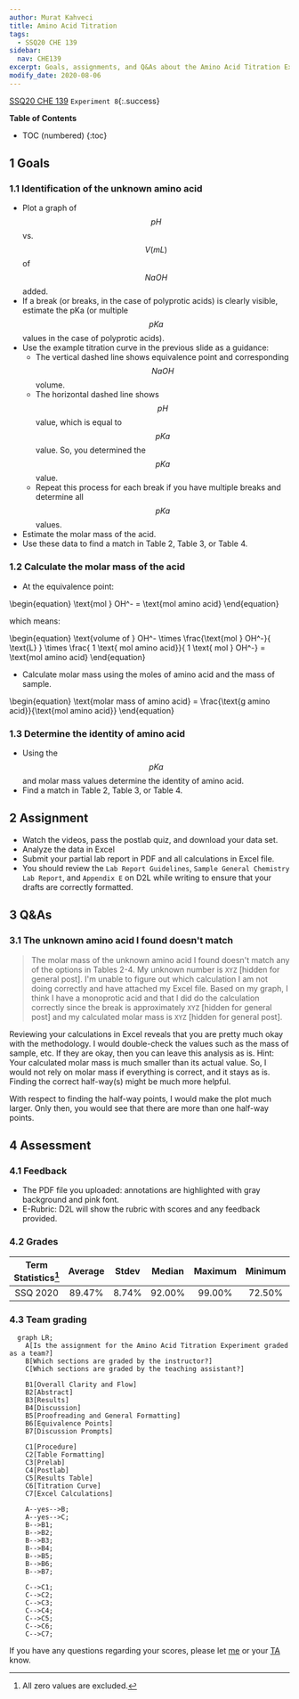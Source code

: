 ```yaml
---
author: Murat Kahveci
title: Amino Acid Titration
tags: 
  - SSQ20 CHE 139
sidebar:
  nav: CHE139  
excerpt: Goals, assignments, and Q&As about the Amino Acid Titration Experiment.
modify_date: 2020-08-06
---
```

<a class="button button--primary button--pill" href="/tpv">SSQ20 CHE 139</a>
`Experiment 8`{:.success}

__Table of Contents__

* TOC (numbered)
{:toc}

## 1 Goals

### 1.1 Identification of the unknown amino acid

- Plot a graph of $$pH$$ vs. $$V(mL)$$ of $$NaOH$$ added. 
- If a break (or breaks, in the case of polyprotic acids) is clearly visible, estimate the pKa (or multiple $$pKa$$ values in the case of polyprotic acids).
- Use the example titration curve in the previous slide as a guidance:
  - The vertical dashed line shows equivalence point and corresponding $$NaOH$$ volume.
  - The horizontal dashed line shows $$pH$$ value, which is equal to $$pKa$$ value. So, you determined the $$pKa$$ value. 
  - Repeat this process for each break if you have multiple breaks and determine all $$pKa$$ values.  
- Estimate the molar mass of the acid. 
- Use these data to find a match in Table 2, Table 3, or Table 4.

### 1.2 Calculate the molar mass of the acid

- At the equivalence point:

\begin{equation}
  \text{mol } OH^- = \text{mol amino acid}
\end{equation}

which means:

\begin{equation}
  \text{volume of } OH^- \times \frac{\text{mol } OH^-}{ \text{L} } \times \frac{ 1 \text{ mol amino acid}}{ 1 \text{ mol } OH^-} = \text{mol amino acid} 
\end{equation}

- Calculate molar mass using the moles of amino acid and the mass of sample.

\begin{equation}
  \text{molar mass of amino acid} = \frac{\text{g amino acid}}{\text{mol amino acid}}
\end{equation}

### 1.3 Determine the identity of amino acid

- Using the $$pKa$$ and molar mass values determine the identity of amino acid.
- Find a match in Table 2, Table 3, or Table 4.

## 2 Assignment

- Watch the videos, pass the postlab quiz, and download your data set.
- Analyze the data in Excel
- Submit your partial lab report in PDF and all calculations in Excel file.
- You should review the `Lab Report Guidelines`, `Sample General Chemistry Lab Report`, and `Appendix E` on D2L while writing to ensure that your drafts are correctly formatted.

## 3 Q&As

### 3.1 The unknown amino acid I found doesn't match 

> The molar mass of the unknown amino acid I found doesn't match any of the options in Tables 2-4. My unknown number is `XYZ` [hidden for general post]. I'm unable to figure out which calculation I am not doing correctly and have attached my Excel file. Based on my graph, I think I have a monoprotic acid and that I did do the calculation correctly since the break is approximately `XYZ` [hidden for general post] and my calculated molar mass is `XYZ` [hidden for general post].

Reviewing your calculations in Excel reveals that you are pretty much okay with the methodology. I would double-check the values such as the mass of sample, etc. If they are okay, then you can leave this analysis as is. Hint: Your calculated molar mass is much smaller than its actual value. So, I would not rely on molar mass if everything is correct, and it stays as is. Finding the correct half-way(s) might be much more helpful.

With respect to finding the half-way points, I would make the plot much larger. Only then, you would see that there are more than one half-way points.

## 4 Assessment

### 4.1 Feedback

- The PDF file you uploaded: annotations are highlighted with gray background and pink font.
- E-Rubric: D2L will show the rubric with scores and any feedback provided.

### 4.2 Grades 

| Term Statistics[^1] |	Average | Stdev |	Median |	Maximum |	Minimum |
|:-:|:-:|:-:|:-:|:-:|:-:|
| SSQ 2020            |	89.47%  | 8.74% |	92.00% |	99.00% |	72.50% |

[^1]: All zero values are excluded.

### 4.3 Team grading 

```mermaid
  graph LR;
    A[Is the assignment for the Amino Acid Titration Experiment graded as a team?]
    B[Which sections are graded by the instructor?]
    C[Which sections are graded by the teaching assistant?]

    B1[Overall Clarity and Flow]
    B2[Abstract]
    B3[Results]
    B4[Discussion]
    B5[Proofreading and General Formatting]
    B6[Equivalence Points]
    B7[Discussion Prompts]

    C1[Procedure]
    C2[Table Formatting]
    C3[Prelab]
    C4[Postlab]
    C5[Results Table]
    C6[Titration Curve]
    C7[Excel Calculations]

    A--yes-->B;
    A--yes-->C;
    B-->B1;
    B-->B2;
    B-->B3;
    B-->B4;
    B-->B5;
    B-->B6;
    B-->B7;

    C-->C1;
    C-->C2;
    C-->C3;
    C-->C4;
    C-->C5;
    C-->C6;
    C-->C7;
```

If you have any questions regarding your scores, please let [me](mailto:mkahveci@depaul.edu) or your [TA](mailto:brownt1129@gmail.com) know.